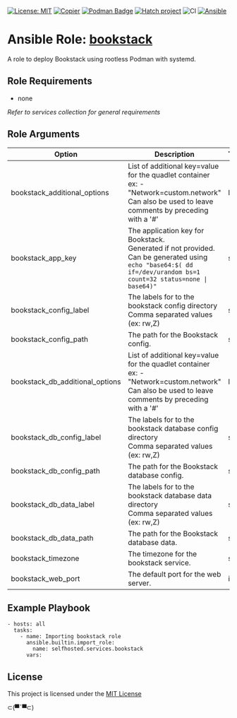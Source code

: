 [![License: MIT](https://img.shields.io/badge/License-MIT-yellow.svg)](LICENSE)
[![Copier](https://img.shields.io/endpoint?url=https://raw.githubusercontent.com/copier-org/copier/master/img/badge/badge-grayscale-inverted-border.json)](https://github.com/copier-org/copier)
[![Podman Badge](https://img.shields.io/badge/Podman-892CA0?logo=podman&logoColor=white)](https://podman.io/)
[![Hatch project](https://img.shields.io/badge/%F0%9F%A5%9A-Hatch-4051b5.svg)](https://github.com/pypa/hatch)
![CI](https://github.com/ansible-selfhosted/selfhosted.services.bookstack/actions/workflows/ci.yml/badge.svg)
[![Ansible](https://img.shields.io/badge/Ansible-Molecule-EE0000?style=plastic&logo=ansible&logoColor=white)](https://github.com/ansible/molecule)

<!-- BEGIN_ANSIBLE_DOCS -->

# Ansible Role: [bookstack](https://www.bookstackapp.com/docs/)

A role to deploy Bookstack using rootless Podman with systemd.

## Role Requirements

- none

*Refer to services collection for general requirements*

## Role Arguments

|Option|Description|Type|Required|Default|
|---|---|---|---|---|
|bookstack_additional_options|List of additional key=value for the quadlet container<br>ex: - "Network=custom.network"<br>Can also be used to leave comments by preceding with a '#'|list|False|[]|
|bookstack_app_key|The application key for Bookstack.<br>Generated if not provided.<br>Can be generated using <code>echo "base64:$( dd if=/dev/urandom bs=1 count=32 status=none &#124; base64)"</code>|str|False|<auto_generated>|
|bookstack_config_label|The labels for to the bookstack config directory<br>Comma separated values (ex: rw,Z)|str|False||
|bookstack_config_path|The path for the Bookstack config.|str|False|~/.config/bookstack/|
|bookstack_db_additional_options|List of additional key=value for the quadlet container<br>ex: - "Network=custom.network"<br>Can also be used to leave comments by preceding with a '#'|list|False|[]|
|bookstack_db_config_label|The labels for to the bookstack database config directory<br>Comma separated values (ex: rw,Z)|str|False||
|bookstack_db_config_path|The path for the Bookstack database config.|str|False|~/.config/bookstack-db/|
|bookstack_db_data_label|The labels for to the bookstack database data directory<br>Comma separated values (ex: rw,Z)|str|False||
|bookstack_db_data_path|The path for the Bookstack database data.|str|False|~/.local/share/containers/storage/bookstack-db/|
|bookstack_timezone|The timezone for the bookstack service.|str|False|Etc/UTC|
|bookstack_web_port|The default port for the web server.|int|False|8080|


## Example Playbook

```
- hosts: all
  tasks:
    - name: Importing bookstack role
      ansible.builtin.import_role:
        name: selfhosted.services.bookstack
      vars:
```

## License

This project is licensed under the [MIT License](LICENSE)


⊂(▀¯▀⊂)

<!-- END_ANSIBLE_DOCS -->
